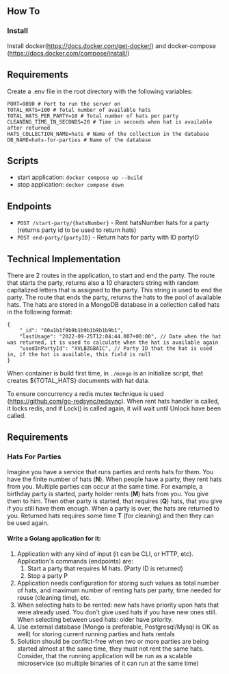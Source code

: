 
## How To

### Install
Install docker(https://docs.docker.com/get-docker/) and docker-compose (https://docs.docker.com/compose/install/)

## Requirements
Create a .env file in the root directory with the following variables:
```
PORT=9090 # Port to run the server on
TOTAL_HATS=100 # Total number of available hats
TOTAL_HATS_PER_PARTY=10 # Total number of hats per party
CLEANING_TIME_IN_SECONDS=20 # Time in seconds when hat is available after returned
HATS_COLLECTION_NAME=hats # Name of the collection in the database
DB_NAME=hats-for-parties # Name of the database
```

## Scripts
* start application: `docker compose up --build`
* stop application: `docker compose down`

## Endpoints
* `POST /start-party/{hatsNumber}` - Rent hatsNumber hats for a party (returns party id to be used to return hats)
* `POST end-party/{partyID}` - Return hats for party with ID partyID

## Technical Implementation
There are 2 routes in the application, to start and end the party. The route that starts the party, returns also a 10 characters string with random capitalized letters that is assigned to the party. This string is used to end the party. The route that ends the party, returns the hats to the pool of available hats. The hats are stored in a MongoDB database in a collection called hats in the following format:
```
{
    "_id": "60a1b1f9b9b1b9b1b9b1b9b1",
    "lastUsage": "2022-09-25T12:04:44.007+00:00", // Date when the hat was returned, it is used to calculate when the hat is available again
    "usedInPartyId": "XVLBZGBAIC", // Party ID that the hat is used in, if the hat is available, this field is null
}
```
When container is build first time, in `./mongo` is an initialize script, that creates ${TOTAL_HATS} documents with hat data.


To ensure concurrency a redis mutex technique is used (https://github.com/go-redsync/redsync). When rent hats handler is called, it locks redis, and if Lock() is called again, it will wait until Unlock have been called.
## Requirements
### Hats For Parties

Imagine you have a service that runs parties and rents hats for them. You have the finite number of hats (**N**). When people have a party, they rent hats from you. Multiple parties can occur at the same time.
For example, a birthday party is started, party holder rents (**M**) hats from you. You give them to him. Then other party is started, that requires (**Q**) hats, that you give if you still have them enough. When a party is over, the hats are returned to you. Returned hats requires some time **T** (for cleaning) and then they can be used again.

#### Write a Golang application for it:
1. Application with any kind of input (it can be CLI, or HTTP, etc). Application's commands (endpoints) are: 
    1. Start a party that requires M hats. (Party ID is returned)
    2. Stop a party P
2. Application needs configuration for storing such values as total number of hats, and maximum number of renting hats per party, time needed for reuse (cleaning time), etc.
3. When selecting hats to be rented: new hats have priority upon hats that were already used. You don't give used hats if you have new ones still. When selecting between used hats: older have priority.
4. Use external database (Mongo is preferable, Postgresql/Mysql is OK as well) for storing current running parties and hats rentals
5. Solution should be conflict-free when two or more parties are being started almost at the same time, they must not rent the same hats. Consider, that the running application will be run as a scalable microservice (so multiple binaries of it can run at the same time)
